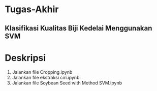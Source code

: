 # Tugas-Akhir
## Klasifikasi Kualitas Biji Kedelai Menggunakan SVM

# Deskripsi 
1. Jalankan file Cropping.ipynb 
2. Jalankan file ekstraksi ciri.ipynb
3. Jalankan file Soybean Seed with Method SVM.ipynb
